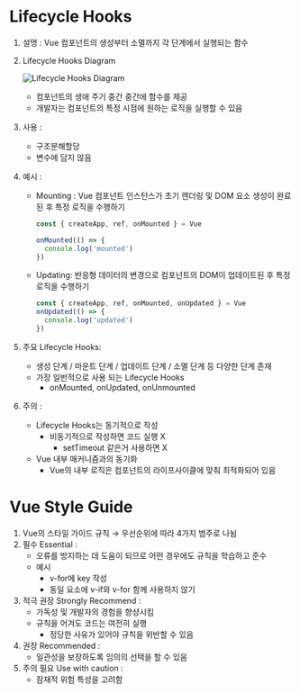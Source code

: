 # Lifecycle Hooks

1. 설명 : Vue 컴포넌트의 생성부터 소멸까지 각 단계에서 실행되는 함수
2. Lifecycle Hooks Diagram
    
    ![Lifecycle Hooks Diagram](https://vuejs.org/assets/lifecycle.MuZLBFAS.png)
    
    - 컴포넌트의 생애 주기 중간 중간에 함수를 제공
    - 개발자는 컴포넌트의 특정 시점에 원하는 로직을 실행할 수 있음
3. 사용 :
    - 구조분해할당
    - 변수에 담지 않음
4. 예시 :
    - Mounting : Vue 컴포넌트 인스턴스가 초기 렌더링 및 DOM 요소 생성이 완료된 후 특정 로직을 수행하기
        
        ```jsx
        const { createApp, ref, onMounted } = Vue
        
        onMounted(() => {
          console.log('mounted')
        })
        ```
        
    - Updating: 반응형 데이터의 변경으로 컴포넌트의 DOM이 업데이트된 후 특정 로직을 수행하기
        
        ```jsx
        const { createApp, ref, onMounted, onUpdated } = Vue
        onUpdated(() => {
          console.log('updated')
        })
        ```
        
5. 주요 Lifecycle Hooks:
    - 생성 단계 / 마운트 단계 / 업데이트 단계 / 소멸 단계 등 다양한 단계 존재
    - 가장 일반적으로 사용 되는 Lifecycle Hooks
        - onMounted, onUpdated, onUnmounted
6. 주의 :
    - Lifecycle Hooks는 동기적으로 작성
        - 비동기적으로 작성하면 코드 실행 X
            - setTimeout 같은거 사용하면 X
    - Vue 내부 매커니즘과의 동기화
        - Vue의 내부 로직은 컴포넌트의 라이프사이클에 맞춰 최적화되어 있음

# Vue Style Guide

1. Vue의 스타일 가이드 규칙 → 우선순위에 따라 4가지 범주로 나뉨
2. 필수 Essential :
    - 오류를 방지하는 데 도움이 되므로 어떤 경우에도 규칙을 학습하고 준수
    - 예시
        - v-for에 key 작성
        - 동일 요소에 v-if와 v-for 함께 사용하지 않기
3. 적극 권장 Strongly Recommend :
    - 가독성 및 개발자의 경험을 향샹시킴
    - 규칙을 어겨도 코드는 여전히 실행
        - 정당한 사유가 있어야 규칙을 위반할 수 있음
4. 권장 Recommended : 
    - 일관성을 보장하도록 임의의 선택을 할 수 있음
5. 주의 필요 Use with caution :
    - 잠재적 위험 특성을 고려함